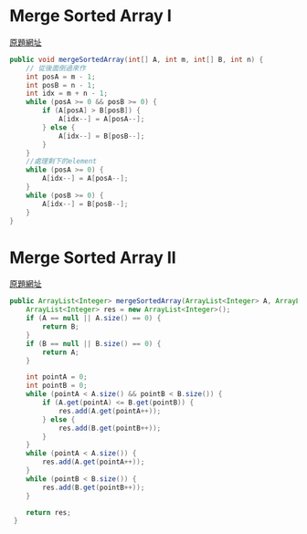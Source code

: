 # Merge Sorted Array I
[原題網址](http://www.lintcode.com/en/problem/merge-sorted-array/)

```java
public void mergeSortedArray(int[] A, int m, int[] B, int n) {
    // 從後面倒過來作
    int posA = m - 1;
    int posB = n - 1;
    int idx = m + n - 1;
    while (posA >= 0 && posB >= 0) {
        if (A[posA] > B[posB]) {
            A[idx--] = A[posA--];
        } else {
            A[idx--] = B[posB--];
        }
    }
    //處理剩下的element
    while (posA >= 0) {
        A[idx--] = A[posA--];
    }
    while (posB >= 0) {
        A[idx--] = B[posB--];
    }
}
```

# Merge Sorted Array II
[原題網址](http://www.lintcode.com/en/problem/merge-sorted-array-ii/)

```java
public ArrayList<Integer> mergeSortedArray(ArrayList<Integer> A, ArrayList<Integer> B) {
    ArrayList<Integer> res = new ArrayList<Integer>();
    if (A == null || A.size() == 0) {
        return B;
    }
    if (B == null || B.size() == 0) {
        return A;
    }

    int pointA = 0;
    int pointB = 0;
    while (pointA < A.size() && pointB < B.size()) {
        if (A.get(pointA) <= B.get(pointB)) {
            res.add(A.get(pointA++));
        } else {
            res.add(B.get(pointB++));
        }
    }
    while (pointA < A.size()) {
        res.add(A.get(pointA++));
    }
    while (pointB < B.size()) {
        res.add(B.get(pointB++));
    }

    return res;
 }
```

